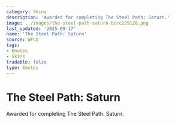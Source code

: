```yaml
---
category: Skins
description: 'Awarded for completing The Steel Path: Saturn.'
image: ../images/the-steel-path-saturn-bccc229128.png
last_updated: '2025-09-17'
name: 'The Steel Path: Saturn'
source: WFCD
tags:
- Emotes
- Skins
tradable: false
type: Emotes
---
```


# The Steel Path: Saturn

Awarded for completing The Steel Path: Saturn.

